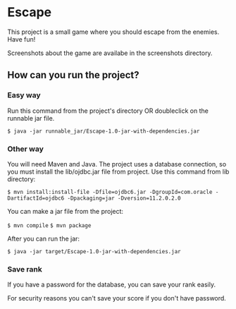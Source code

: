 # Escape

This project is a small game where you should escape from the enemies. Have fun!

Screenshots about the game are availabe in the screenshots directory.

## How can you run the project?

### Easy way

Run this command from the project's directory OR doubleclick on the runnable jar file.

```$ java -jar runnable_jar/Escape-1.0-jar-with-dependencies.jar```

### Other way

You will need Maven and Java. The project uses a database connection, so you must install the lib/ojdbc.jar file from project. Use this command from lib directory:

```$ mvn install:install-file -Dfile=ojdbc6.jar -DgroupId=com.oracle -DartifactId=ojdbc6 -Dpackaging=jar -Dversion=11.2.0.2.0```

You can make a jar file from the project:

```$ mvn compile```
```$ mvn package```

After you can run the jar:

```$ java -jar target/Escape-1.0-jar-with-dependencies.jar```

### Save rank

If you have a password for the database, you can save your rank easily.

For security reasons you can't save your score if you don't have password.


